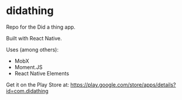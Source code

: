 # didathing
Repo for the Did a thing app.

Built with React Native.

Uses (among others):
- MobX
- Moment.JS
- React Native Elements


Get it on the Play Store at:
https://play.google.com/store/apps/details?id=com.didathing
